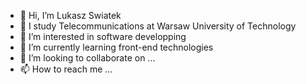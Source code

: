 - 👋 Hi, I’m Lukasz Swiatek
- 🏫 I study Telecommunications at Warsaw University of Technology
- 👀 I’m interested in software developping
- 🌱 I’m currently learning front-end technologies
- 💞️ I’m looking to collaborate on ...
- 📫 How to reach me ...

<!---
LukaszSwiatek3/LukaszSwiatek3 is a ✨ special ✨ repository because its `README.md` (this file) appears on your GitHub profile.
You can click the Preview link to take a look at your changes.
--->
